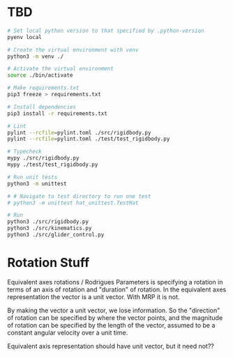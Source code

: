 # TBD

```sh
# Set local python version to that specified by .python-version
pyenv local

# Create the virtual environment with venv
python3 -m venv ./

# Activate the virtual environment
source ./bin/activate

# Make requirements.txt
pip3 freeze > requirements.txt

# Install dependencies
pip3 install -r requirements.txt

# Lint
pylint --rcfile=pylint.toml ./src/rigidbody.py
pylint --rcfile=pylint.toml ./test/test_rigidbody.py

# Typecheck
mypy ./src/rigidbody.py
mypy ./test/test_rigidbody.py

# Run unit tests
python3 -m unittest

# # Navigate to test directory to run one test
# python3 -m unittest hat_unittest.TestHat

# Run
python3 ./src/rigidbody.py
python3 ./src/kinematics.py
python3 ./src/glider_control.py
```

# Rotation Stuff

Equivalent axes rotations / Rodrigues Parameters is specifying a rotation in terms of an axis of rotation and "duration" of rotation.
In the equivalent axes representation the vector is a unit vector.
With MRP it is not.

By making the vector a unit vector, we lose information.
So the "direction" of rotation can be specified by where the vector points, and the magnitude of rotation can be specified by the length of the vector, assumed to be a constant angular velocity over a unit time.

Equivalent axis representation should have unit vector, but it need not??
